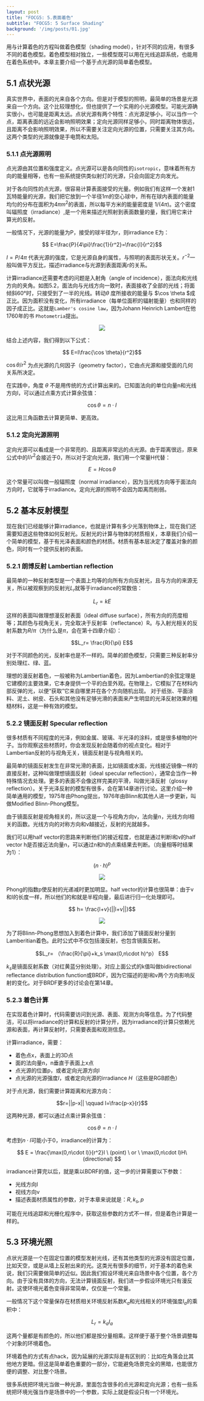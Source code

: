```yaml
---
layout: post
title: "FOCG5: 5.表面着色"
subtitle: "FOCG5: 5 Surface Shading"
background: '/img/posts/01.jpg'
---
```


用与计算着色的方程叫做着色模型（shading model），针对不同的应用，有很多不同的着色模型。着色模型相对独立，一些模型既可以用在光线追踪系统，也能用在着色系统中。本章主要介绍一个基于点光源的简单着色模型。


## 5.1 点状光源

真实世界中，表面的光来自各个方向。但是对于模型的照明，最简单的场景是光源来自一个方向。这个比较理想化，但也提供了一个实用的小光源模型。可能光源确实很小，也可能是距离太远。点状光源有两个特性：点光源足够小，可以当作一个点，距离表面的远近会影响照明效果；定向光源同样足够小，同时距离物体很远，且距离不会影响照明效果，所以不需要关注定向光源的位置，只需要关注其方向。这两个类型的光源就像是手电筒和太阳。

### 5.1.1 点光源照明

点光源由其位置和强度定义。点光源可以是各向同性的`isotropic`，意味着所有方向的能量相等，也有一些系统提供类似射灯的光源，只会向固定方向发光。

对于各向同性的点光源，很容易计算表面接受的光量。例如我们有这样一个发射1瓦特能量的光源，我们把它放到一个半径1m的空心球中，所有在球内表面的能量均匀的分布在面积为$4\pi m^2$的表面，所以每平方米的能量密度是 $1/(4\pi)$。这个密度叫辐照度（irradiance）,是一个用来描述光照射到表面数量的量，我们用它来计算光的反射。

一般情况下，光源的能量为P，接受的球半径为r，则irradiance E为：

$$ E=\frac{P}{4\pi}\frac{1}{r^2}=\frac{I}{r^2}$$

$I=P/ 4\pi$ 代表光源的强度，它是光源自身的属性，与照明的表面形状无关。$r^{-2}$一般叫做平方反比，描述irradiance与光源到表面距离r的关系。

计算irradiance还需要考虑的问题是入射角（angle of incidence），面法向和光线方向的夹角。如图5.2，面法向与光线方向一致时，表面接收了全部的光线；将面倾斜60°时，只接受到了一半的光线。转动$\theta$ 度所接收的能量与 $\cos \theta $成正比。因为面积没有变化，所有irradiance（每单位面积的辐射能量）也和同样的因子成正比。这就是`Lamber's cosine law`，因为Johann Heinrich Lambert在他1760年的书 `Photometria`提出。

<div style="text-align: center">
<img src="/img/posts/5 Surface Shading/1.png"/>
</div>

结合上述内容，我们得到以下公式：

$$ E=I\frac{\cos \theta}{r^2}$$

$\cos \theta/r^2$ 为点光源的几何因子（geometry factor），它由点光源和接受面的几何关系所决定。

在实践中，角度 $\theta$ 不是用传统的方式计算出来的。已知面法向的单位向量n和光线方向l，可以通过点乘方式计算余弦值：

$$\cos \theta =n \cdot l$$

这比用三角函数去计算更简单、更高效。

### 5.1.2 定向光源照明

定向光源可以看成是一个非常亮的、且距离非常远的点光源。由于距离很远，原来公式中的$I/r^2$会接近于0，所以对于定向光源，我们用一个常量H代替：

$$E=H \cos \theta$$

这个常量可以叫做一般辐照度（normal irradiance），因为当光线方向等于面法向方向时，它就等于irradiance。定向光源的照明不会因为距离而削弱。

## 5.2 基本反射模型

现在我们已经能够计算irradiance，也就是计算有多少光落到物体上，现在我们还需要知道这些物体如何反射光。反射光的计算与物体的材质相关，本章我们介绍一个简单的模型，基于有光泽表面和颜色的材质。材质有基本层决定了覆盖对象的颜色，同时有一个提供反射的表面。

### 5.2.1 朗博反射 Lambertian reflection

最简单的一种反射类型是一个表面上均等的向所有方向反射光，且与方向的来源无关，所以被观察到的反射光$L_r$就等于irradiance的常数倍：

$$L_r=kE$$

这样的表面叫做理想漫反射表面（ideal diffuse surface），所有方向的亮度相等；其颜色与视角无关，完全取决于反射率（reflectance）R。与入射光相关的反射系数为$R/\pi$（为什么是$\pi$，会在第十四章介绍）：

$$L_r= \frac{R}{\pi} E$$

对于不同颜色的光，反射率也是不一样的。简单的颜色模型，只需要三种反射率分别处理红、绿、蓝。

理想的漫反射着色，一般被称为Lambertian着色，因为Lambertian的余弦定理是它建模的主要效果，它本身提供一个平的白垩外观。在物理上，它模拟了在材料内部反弹的光，以便“获取”它来自哪里并在各个方向随机出现。 对于纸张、平面涂料、泥土、树皮、石头和其他没有足够光滑的表面来产生明显的光泽反射效果的粗糙材料，这是一种有效的模型。

### 5.2.2 镜面反射 Specular reflection

很多材质有不同程度的光泽，例如金属、玻璃、半光泽的涂料，或是很多植物的叶子。当你观察这些材质时，你会发现反射会随着你的视点变化。相对于Lambertian反射的与视角无关，镜面反射是与视角相关的。

最简单的镜面反射发生在非常光滑的表面，比如镜面或水面，光线接近镜像一样的直接反射，这种叫做理想镜面反射（ideal specular reflection），通常会当作一种特殊情况去处理。更多的表面不会像这样完美的平滑，叫做光泽反射（glossy reflection）。关于光泽反射的模型有很多，会在第14章进行讨论。这里介绍一种简单通用的模型，1975年由Phong提出，1976年由Blinn和其他人进一步更新，叫做Modified Blinn-Phong模型。

由于镜面反射是视角相关的，所以这是一个与视角方向v，法向量n，光线方向l相关的函数。光线方向的对称方向和v越接近，反射的光就越多。

我们可以用half vector的思路来判断他们的接近程度，也就是通过判断l和v的half vector h是否接近法向量n，可以通过n和h的点乘结果去判断。（向量相等时结果为1）：

$$(n\cdot h)^p$$

<div style="text-align: center">
<img src="/img/posts/5 Surface Shading/2.png"/>
</div>

Phong的指数p使反射的光递减时更加明显。half vector的计算也很简单：由于v和l的长度一样，所以他们的和就是半程向量，最后进行归一化处理即可。

$$ h= \frac{l+v}{||l+v||}$$

<div style="text-align: center">
<img src="/img/posts/5 Surface Shading/3.png"/>
</div>

为了将Blinn-Phong思想加入到着色计算中，我们添加了镜面反射分量到Lamberitian着色。此时公式中不仅包括漫反射，也包含镜面反射。

$$L_r= （\frac{R}{\pi}+k_s \max(0,n\cdot h)^p） E$$

$k_s$是镜面反射系数（对红黄蓝分别处理）。对应上面公式的k值叫做bidirectional reflectance distribution function或BRDF，因为它描述的是l和v两个方向影响反射的变化。对于BRDF更多的讨论会在第14章。

### 5.2.3 着色计算

在实现着色计算时，代码需要访问到光源、表面、观测方向等信息。为了代码整洁，可以将irradiance的计算和反射的计算分开，因为irradiance的计算只依赖光源和表面，再计算反射时，只需要表面和观测信息。

计算irradiance，需要：

- 着色点x，表面上的3D点
- 面的法向量n，n垂直于表面上x点
- 点光源的位置p，或者定向光源方向l
- 点光源的光源强度$I$，或者定向光源的irradiance $H$（这些是RGB颜色）

对于点光源，我们需要计算距离和光源方向：

$$r=||p-x|| \qquad l=\frac{p-x}{r}$$

这两种光源，都可以通过点乘计算余弦值：

$$\cos \theta = n\cdot l$$

考虑到$n\cdot l$可能小于0，irradiance的计算为：

$$ E =  \frac{\max(0,n\cdot l)}{r^2}I \ (point) \ or \ \max(0,n\cdot l)H\ (directional) $$

irradiance计算完以后，就是乘以BDRF的值，这一步的计算需要以下参数：

- 光线方向l
- 视线方向v
- 描述表面材质属性的参数，对于本章来说就是：$R,k_s,p$

可能在光线追踪和光栅化程序中，获取这些参数的方式不一样，但是着色计算是一样的。

## 5.3 环境光照

点状光源是一个在固定位置的模型发射光线，还有其他类型的光源没有固定位置，比如天空，或是从墙上反射出来的光。这类光有很多的细节，对于基本的着色来说，我们只需要做简单的近似。因此我们假设环境光来自场景中各个位置，各个方向。由于没有具体的方向，无法计算镜面反射，我们进一步假设环境光只有漫反射。这使环境光着色变得非常简单，仅仅是一个常量。

一般情况下这个常量保存在材质相关环境反射系数$K_a$和光线相关的环境强度$I_a$的乘积中：

$$L_r=k_a I_a$$

这两个量都是有颜色的，所以他们都是按分量相乘。这样便于基于整个场景调整每个对象的环境着色。

环境着色的方式有点hack，因为延展的光源实际是有区别的：比如在角落会比其他地方更暗。但这是简单着色重要的一部分，它能避免场景完全的黑暗，也能很方便的调整、对比整个场景。

很多系统把环境光当做一种光源，里面包含很多的点光源和定向光源；也有一些系统把环境光强当作是场景中的一个参数，实际上就是假设只有一个环境光。